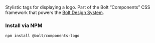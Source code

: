 Stylistic tags for displaying a logo. Part of the Bolt “Components” CSS framework that powers the [Bolt Design System](https://www.boltdesignsystem.com).

### Install via NPM
```
npm install @bolt/components-logo
```
